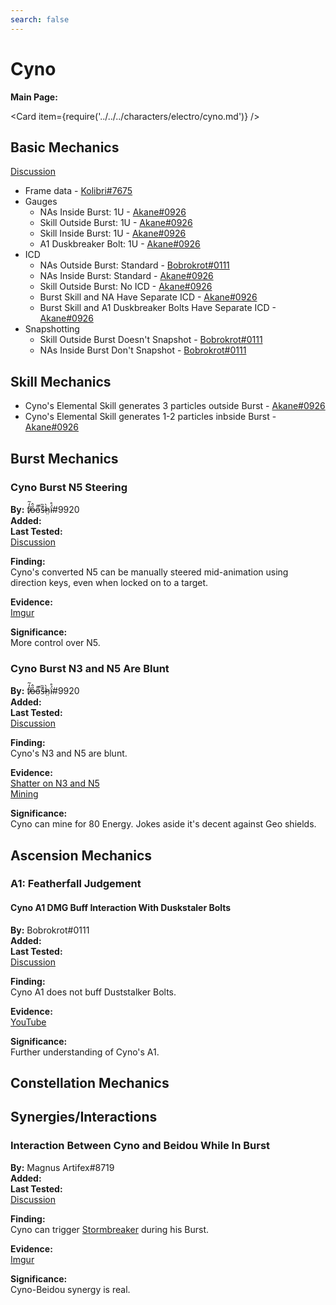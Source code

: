 ```yaml
---
search: false
---
```


# Cyno

**Main Page:**

<Card item={require('../../../characters/electro/cyno.md')} />

## Basic Mechanics

[Discussion](https://tickets.deeznuts.moe/transcripts/cyno-basic-mechanics)

* Frame data - [Kolibri\#7675](https://docs.google.com/spreadsheets/d/1BxBymOtw3To2lE7OfNiM5xQO-nkY_IKwvfTSCOFbqC0/edit?usp=sharing)
* Gauges
  * NAs Inside Burst: 1U - [Akane#0926](https://youtu.be/5Ja9trxNudc)
  * Skill Outside Burst: 1U - [Akane#0926](https://youtu.be/ZYitBIi4DLk)
  * Skill Inside Burst: 1U - [Akane#0926](https://youtu.be/IqNbPZxMNCI)
  * A1 Duskbreaker Bolt: 1U - [Akane#0926](https://youtu.be/bM_nrvamPVc)
* ICD
  * NAs Outside Burst: Standard - [Bobrokrot#0111](https://youtu.be/jBm25XQadkg)
  * NAs Inside Burst: Standard - [Akane#0926](https://youtu.be/1x-90ZC9pr0)
  * Skill Outside Burst: No ICD - [Akane#0926](https://youtu.be/MyLxRwI6220)
  * Burst Skill and NA Have Separate ICD - [Akane#0926](https://youtu.be/eMVNDnbHHwI)
  * Burst Skill and A1 Duskbreaker Bolts Have Separate ICD - [Akane#0926](https://youtu.be/bM_nrvamPVc)
* Snapshotting
  * Skill Outside Burst Doesn't Snapshot - [Bobrokrot#0111](https://youtu.be/BgGCVxYDlLY)
  * NAs Inside Burst Don't Snapshot - [Bobrokrot#0111](https://youtu.be/BgGCVxYDlLY)


## Skill Mechanics
* Cyno's Elemental Skill generates 3 particles outside Burst - [Akane#0926](https://youtu.be/q3ziYPhWNig)
* Cyno's Elemental Skill generates 1-2 particles inbside Burst - [Akane#0926](https://youtu.be/7sHjk3KzCIc)

## Burst Mechanics

### Cyno Burst N5 Steering

**By:** f̸̒͂ỏ̶̂o̵͌̚s̶͊̏h̷̤̀ḯ̴̊\#9920  
**Added:** <Version date="2022-11-08" />  
**Last Tested:** <Version date="2022-10-21" />  
[Discussion](https://tickets.deeznuts.moe/transcripts/cyno-basic-mechanics)  

**Finding:**  
Cyno's converted N5 can be manually steered mid-animation using direction keys, even when locked on to a target.

**Evidence:**  
[Imgur](https://imgur.com/a/4ZWFZFP)

**Significance:**  
More control over N5.  

### Cyno Burst N3 and N5 Are Blunt

**By:** f̸̒͂ỏ̶̂o̵͌̚s̶͊̏h̷̤̀ḯ̴̊\#9920  
**Added:** <Version date="2022-11-08" />  
**Last Tested:** <Version date="2022-10-21" />  
[Discussion](https://tickets.deeznuts.moe/transcripts/cyno-basic-mechanics)  

**Finding:**  
Cyno's N3 and N5 are blunt.

**Evidence:**  
[Shatter on N3 and N5](https://imgur.com/a/vpBE3b0)  
[Mining](https://imgur.com/a/c4zLC1r)  

**Significance:**  
Cyno can mine for 80 Energy. Jokes aside it's decent against Geo shields.  

## Ascension Mechanics

### A1: Featherfall Judgement

#### Cyno A1 DMG Buff Interaction With Duskstaler Bolts

**By:** Bobrokrot\#0111  
**Added:** <Version date="2022-11-08" />  
**Last Tested:** <Version date="2022-09-28" />  
[Discussion](https://tickets.deeznuts.moe/transcripts/cyno-basic-mechanics)  

**Finding:**  
Cyno A1 does not buff Duststalker Bolts.

**Evidence:**  
[YouTube](https://youtu.be/i7T4EkLDRe4)

**Significance:**  
Further understanding of Cyno's A1.  

## Constellation Mechanics

## Synergies/Interactions

### Interaction Between Cyno and Beidou While In Burst

**By:** Magnus Artifex\#8719  
**Added:** <Version date="2022-11-08" />  
**Last Tested:** <Version date="2022-09-28" />  
[Discussion](https://tickets.deeznuts.moe/transcripts/cyno-basic-mechanics)  

**Finding:**  
Cyno can trigger [Stormbreaker](../../../characters/electro/beidou.md#attacks) during his Burst.

**Evidence:**  
[Imgur](https://imgur.com/a/FBa8W7E)

**Significance:**  
Cyno-Beidou synergy is real.